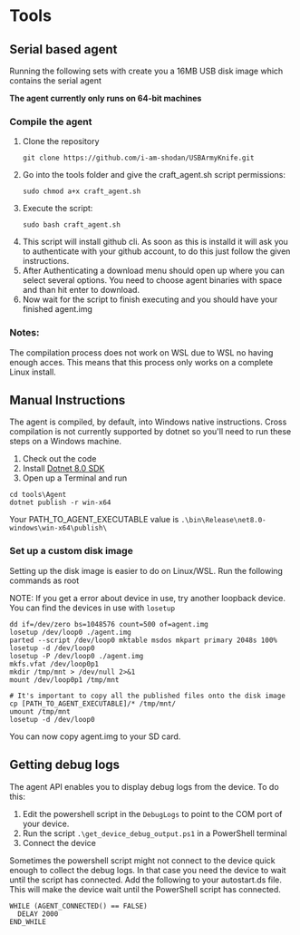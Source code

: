 # Tools

## Serial based agent

Running the following sets with create you a 16MB USB disk image which contains the serial agent

**The agent currently only runs on 64-bit machines**

### Compile the agent

1. Clone the repository
   ```
   git clone https://github.com/i-am-shodan/USBArmyKnife.git
   ```
2. Go into the tools folder and give the craft_agent.sh script permissions:
   ```
   sudo chmod a+x craft_agent.sh
   ```
3. Execute the script:
   ```
   sudo bash craft_agent.sh
   ```
4. This script will install github cli. As soon as this is installd it will ask you to authenticate with your github account, to do this just follow the given instructions.
5. After Authenticating a download menu should open up where you can select several options. You need to choose agent binaries with space and than hit enter to download.
6. Now wait for the script to finish executing and you should have your finished agent.img 

### Notes:
The compilation process does not work on WSL due to WSL no having enough acces. This means that this process only works on a complete Linux install.


## Manual Instructions

The agent is compiled, by default, into Windows native instructions. Cross compilation is not currently supported by dotnet so you'll need to run these steps on a Windows machine.

1. Check out the code
2. Install [Dotnet 8.0 SDK](https://dotnet.microsoft.com/en-us/download/dotnet/8.0)
3. Open up a Terminal and run


```
cd tools\Agent
dotnet publish -r win-x64
```
Your PATH_TO_AGENT_EXECUTABLE value is `.\bin\Release\net8.0-windows\win-x64\publish\`

### Set up a custom disk image

Setting up the disk image is easier to do on Linux/WSL. Run the following commands as root

NOTE: If you get a error about device in use, try another loopback device. You can find the devices in use with `losetup`

```
dd if=/dev/zero bs=1048576 count=500 of=agent.img
losetup /dev/loop0 ./agent.img
parted --script /dev/loop0 mktable msdos mkpart primary 2048s 100%
losetup -d /dev/loop0
losetup -P /dev/loop0 ./agent.img
mkfs.vfat /dev/loop0p1
mkdir /tmp/mnt > /dev/null 2>&1
mount /dev/loop0p1 /tmp/mnt

# It's important to copy all the published files onto the disk image
cp [PATH_TO_AGENT_EXECUTABLE]/* /tmp/mnt/
umount /tmp/mnt
losetup -d /dev/loop0
```

You can now copy agent.img to your SD card.

## Getting debug logs

The agent API enables you to display debug logs from the device. To do this:

1. Edit the powershell script in the `DebugLogs` to point to the COM port of your device. 
2. Run the script `.\get_device_debug_output.ps1` in a PowerShell terminal
3. Connect the device

Sometimes the powershell script might not connect to the device quick enough to collect the debug logs. In that case you need the device to wait until the script has connected. Add the following to your autostart.ds file. This will make the device wait until the PowerShell script has connected.
```
WHILE (AGENT_CONNECTED() == FALSE)
  DELAY 2000
END_WHILE
```
